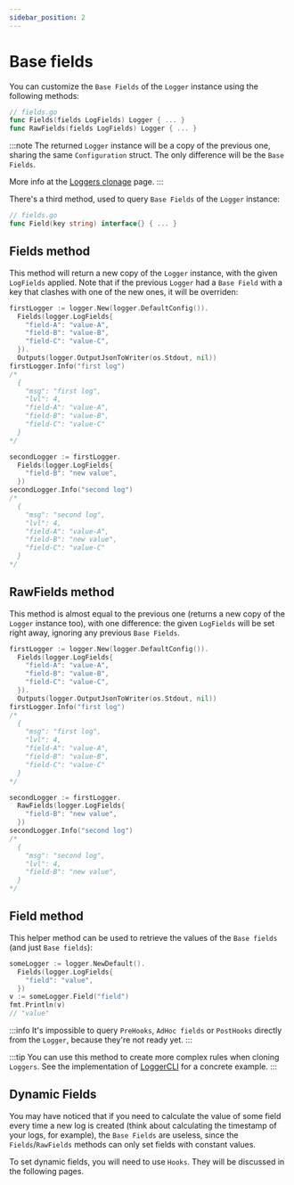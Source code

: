 ```yaml
---
sidebar_position: 2
---
```


# Base fields

You can customize the `Base Fields` of the `Logger` instance using the following methods:

```go
// fields.go
func Fields(fields LogFields) Logger { ... }
func RawFields(fields LogFields) Logger { ... }
```

:::note
The returned `Logger` instance will be a copy of the previous one, sharing the same `Configuration` struct. The only difference will be the `Base Fields`. 

More info at the [Loggers clonage](../advanced/loggers_clonage.md) page.
:::

There's a third method, used to query `Base Fields` of the `Logger` instance:

```go
// fields.go
func Field(key string) interface{} { ... }
```

## Fields method

This method will return a new copy of the `Logger` instance, with the given `LogFields` applied. Note that if the previous `Logger` had a `Base Field` with a key that clashes with one of the new ones, it will be overriden:

```go
firstLogger := logger.New(logger.DefaultConfig()).
  Fields(logger.LogFields{
    "field-A": "value-A",
    "field-B": "value-B",
    "field-C": "value-C",
  }).
  Outputs(logger.OutputJsonToWriter(os.Stdout, nil))
firstLogger.Info("first log")
/*
  {
    "msg": "first log",
    "lvl": 4,
    "field-A": "value-A",
    "field-B": "value-B",
    "field-C": "value-C"
  }
*/

secondLogger := firstLogger.
  Fields(logger.LogFields{
    "field-B": "new value",
  })
secondLogger.Info("second log")
/*
  {
    "msg": "second log",
    "lvl": 4,
    "field-A": "value-A",
    "field-B": "new value",
    "field-C": "value-C"
  }
*/
```

## RawFields method

This method is almost equal to the previous one (returns a new copy of the `Logger` instance too), with one difference: the given `LogFields` will be set right away, ignoring any previous `Base Fields`.

```go
firstLogger := logger.New(logger.DefaultConfig()).
  Fields(logger.LogFields{
    "field-A": "value-A",
    "field-B": "value-B",
    "field-C": "value-C",
  }).
  Outputs(logger.OutputJsonToWriter(os.Stdout, nil))
firstLogger.Info("first log")
/*
  {
    "msg": "first log",
    "lvl": 4,
    "field-A": "value-A",
    "field-B": "value-B",
    "field-C": "value-C"
  }
*/

secondLogger := firstLogger.
  RawFields(logger.LogFields{
    "field-B": "new value",
  })
secondLogger.Info("second log")
/*
  {
    "msg": "second log",
    "lvl": 4,
    "field-B": "new value",
  }
*/
```

## Field method

This helper method can be used to retrieve the values of the `Base fields` (and just `Base fields`):

```go
someLogger := logger.NewDefault().
  Fields(logger.LogFields{
    "field": "value",
  })
v := someLogger.Field("field")
fmt.Println(v)
// "value"
```

:::info
It's impossible to query `PreHooks`, `AdHoc fields` or `PostHooks` directly from the `Logger`, because they're not ready yet.
:::

:::tip
You can use this method to create more complex rules when cloning `Loggers`. See the implementation of [LoggerCLI](https://github.com/mathbalduino/go-log/blob/79263810d94dd1f2d112727824d1c5256b27951b/loggerCLI/nestLogger.go#L12) for a concrete example.
:::


## Dynamic Fields

You may have noticed that if you need to calculate the value of some field every time a new log is created (think about calculating the timestamp of your logs, for example), the `Base Fields` are useless, since the `Fields`/`RawFields` methods can only set fields with constant values.

To set dynamic fields, you will need to use `Hooks`. They will be discussed in the following pages.
